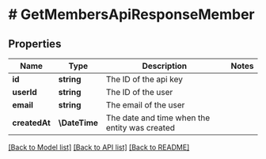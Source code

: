 # # GetMembersApiResponseMember

## Properties

Name | Type | Description | Notes
------------ | ------------- | ------------- | -------------
**id** | **string** | The ID of the api key |
**userId** | **string** | The ID of the user |
**email** | **string** | The email of the user |
**createdAt** | **\DateTime** | The date and time when the entity was created |

[[Back to Model list]](../../README.md#models) [[Back to API list]](../../README.md#endpoints) [[Back to README]](../../README.md)
